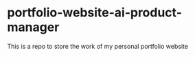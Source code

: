 # portfolio-website-ai-product-manager
This is a repo to store the work of my personal portfolio website
